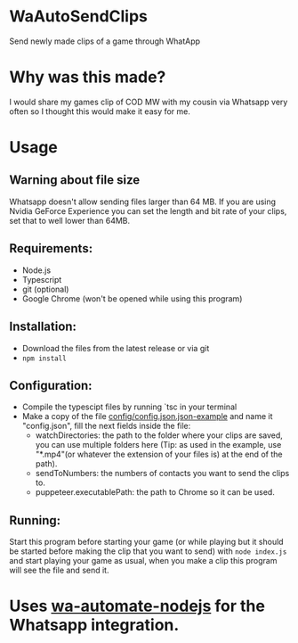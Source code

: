 # WaAutoSendClips
Send newly made clips of a game through WhatApp
# Why was this made?
I would share my games clip of COD MW with my cousin via Whatsapp very often so I thought this would make it easy for me.
# Usage
## Warning about file size
Whatsapp doesn't allow sending files larger than 64 MB. If you are using Nvidia GeForce Experience you can set the length and bit rate of your clips, set that to well lower than 64MB.
## Requirements:
- Node.js
- Typescript
- git (optional)
- Google Chrome (won't be opened while using this program)
## Installation:
- Download the files from the latest release or via git
- `npm install`
## Configuration:
- Compile the typescipt files by running `tsc in your terminal
- Make a copy of the file [config/config.json.json-example](config/config.json.json-example) and name it "config.json", fill the next fields inside the file:
  - watchDirectories: the path to the folder where your clips are saved, you can use multiple folders here (Tip: as used in the example, use "*.mp4"(or whatever the extension of your files is) at the end of the path).
  - sendToNumbers: the numbers of contacts you want to send the clips to.
  - puppeteer.executablePath: the path to Chrome so it can be used.
## Running:
Start this program before starting your game (or while playing but it should be started before making the clip that you want to send) with `node index.js` and start playing your game as usual, when you make a clip this program will see the file and send it.
# Uses [wa-automate-nodejs](https://github.com/open-wa/wa-automate-nodejs) for the Whatsapp integration.
